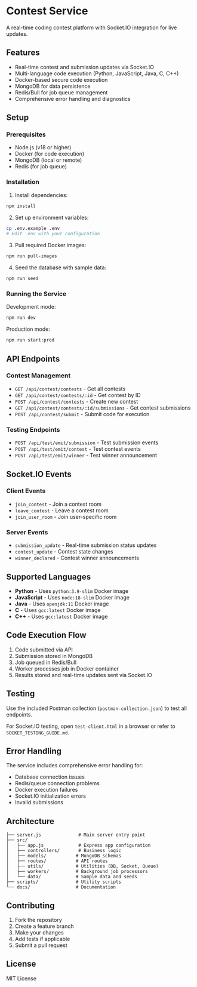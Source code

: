 # Contest Service

A real-time coding contest platform with Socket.IO integration for live updates.

## Features

- Real-time contest and submission updates via Socket.IO
- Multi-language code execution (Python, JavaScript, Java, C, C++)
- Docker-based secure code execution
- MongoDB for data persistence
- Redis/Bull for job queue management
- Comprehensive error handling and diagnostics

## Setup

### Prerequisites

- Node.js (v18 or higher)
- Docker (for code execution)
- MongoDB (local or remote)
- Redis (for job queue)

### Installation

1. Install dependencies:
```bash
npm install
```

2. Set up environment variables:
```bash
cp .env.example .env
# Edit .env with your configuration
```

3. Pull required Docker images:
```bash
npm run pull-images
```

4. Seed the database with sample data:
```bash
npm run seed
```

### Running the Service

Development mode:
```bash
npm run dev
```

Production mode:
```bash
npm run start:prod
```

## API Endpoints

### Contest Management
- `GET /api/contest/contests` - Get all contests
- `GET /api/contest/contests/:id` - Get contest by ID
- `POST /api/contest/contests` - Create new contest
- `GET /api/contest/contests/:id/submissions` - Get contest submissions
- `POST /api/contest/submit` - Submit code for execution

### Testing Endpoints
- `POST /api/test/emit/submission` - Test submission events
- `POST /api/test/emit/contest` - Test contest events
- `POST /api/test/emit/winner` - Test winner announcement

## Socket.IO Events

### Client Events
- `join_contest` - Join a contest room
- `leave_contest` - Leave a contest room
- `join_user_room` - Join user-specific room

### Server Events
- `submission_update` - Real-time submission status updates
- `contest_update` - Contest state changes
- `winner_declared` - Contest winner announcements

## Supported Languages

- **Python** - Uses `python:3.9-slim` Docker image
- **JavaScript** - Uses `node:18-slim` Docker image  
- **Java** - Uses `openjdk:11` Docker image
- **C** - Uses `gcc:latest` Docker image
- **C++** - Uses `gcc:latest` Docker image

## Code Execution Flow

1. Code submitted via API
2. Submission stored in MongoDB
3. Job queued in Redis/Bull
4. Worker processes job in Docker container
5. Results stored and real-time updates sent via Socket.IO

## Testing

Use the included Postman collection (`postman-collection.json`) to test all endpoints.

For Socket.IO testing, open `test-client.html` in a browser or refer to `SOCKET_TESTING_GUIDE.md`.

## Error Handling

The service includes comprehensive error handling for:
- Database connection issues
- Redis/queue connection problems
- Docker execution failures
- Socket.IO initialization errors
- Invalid submissions

## Architecture

```
├── server.js              # Main server entry point
├── src/
│   ├── app.js             # Express app configuration
│   ├── controllers/       # Business logic
│   ├── models/           # MongoDB schemas
│   ├── routes/           # API routes
│   ├── utils/            # Utilities (DB, Socket, Queue)
│   ├── workers/          # Background job processors
│   └── data/             # Sample data and seeds
├── scripts/              # Utility scripts
└── docs/                 # Documentation
```

## Contributing

1. Fork the repository
2. Create a feature branch
3. Make your changes
4. Add tests if applicable
5. Submit a pull request

## License

MIT License
